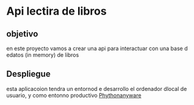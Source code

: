 # Api lectira de libros
## objetivo
en este proyecto vamos a crear una api para interactuar con una base d edatos (in memory) de libros

## Despliegue
esta aplicacoion tendra un entornod e desarrollo el ordenador dlocal de usuario, y como entonno productivo 
[Phythonanyware](https://www.pythonanywhere.com/user/wallace80/)